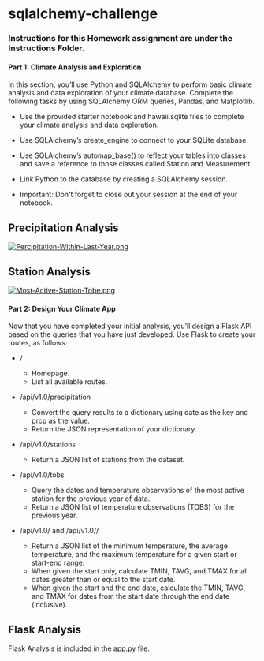 # sqlalchemy-challenge

### Instructions for this Homework assignment are under the Instructions Folder.

#### Part 1: Climate Analysis and Exploration
In this section, you’ll use Python and SQLAlchemy to perform basic climate analysis and data exploration of your climate database. Complete the following tasks by using SQLAlchemy ORM queries, Pandas, and Matplotlib.

- Use the provided starter notebook and hawaii.sqlite files to complete your climate analysis and data exploration.

- Use SQLAlchemy’s create_engine to connect to your SQLite database.

- Use SQLAlchemy’s automap_base() to reflect your tables into classes and save a reference to those classes called Station and Measurement.

- Link Python to the database by creating a SQLAlchemy session.

- Important: Don't forget to close out your session at the end of your notebook.

## Precipitation Analysis 
[![Percipitation-Within-Last-Year.png](https://i.postimg.cc/nhFmXG2Y/Percipitation-Within-Last-Year.png)](https://postimg.cc/RNYh8fjN)

## Station Analysis 
[![Most-Active-Station-Tobe.png](https://i.postimg.cc/3RmNSk9x/Most-Active-Station-Tobe.png)](https://postimg.cc/wyx93TSC)

#### Part 2: Design Your Climate App
Now that you have completed your initial analysis, you’ll design a Flask API based on the queries that you have just developed.
Use Flask to create your routes, as follows:
- /
  - Homepage.
  - List all available routes.

- /api/v1.0/precipitation
    - Convert the query results to a dictionary using date as the key and prcp as the value.
    - Return the JSON representation of your dictionary.

- /api/v1.0/stations
    - Return a JSON list of stations from the dataset.

- /api/v1.0/tobs
    - Query the dates and temperature observations of the most active station for the previous year of data.
    - Return a JSON list of temperature observations (TOBS) for the previous year.
    
- /api/v1.0/<start> and /api/v1.0/<start>/<end>
    - Return a JSON list of the minimum temperature, the average temperature, and the maximum temperature for a given start or start-end range.
    - When given the start only, calculate TMIN, TAVG, and TMAX for all dates greater than or equal to the start date.
    - When given the start and the end date, calculate the TMIN, TAVG, and TMAX for dates from the start date through the end date (inclusive).

## Flask Analysis
  Flask Analysis is included in the app.py file.
